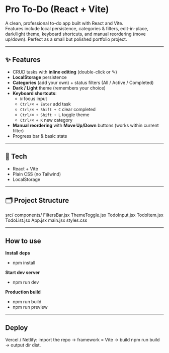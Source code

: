 # Pro To-Do (React + Vite)

A clean, professional to-do app built with React and Vite.  
Features include local persistence, categories & filters, edit-in-place, dark/light theme, keyboard shortcuts, and manual reordering (move up/down). Perfect as a small but polished portfolio project.

---

## ✨ Features
- CRUD tasks with **inline editing** (double-click or ✎)
- **LocalStorage** persistence
- **Categories** (add your own) + status filters (All / Active / Completed)
- **Dark / Light** theme (remembers your choice)
- **Keyboard shortcuts**:
  - `N` focus input
  - `Ctrl/⌘ + Enter` add task
  - `Ctrl/⌘ + Shift + C` clear completed
  - `Ctrl/⌘ + Shift + L` toggle theme
  - `Ctrl/⌘ + K` new category
- **Manual reordering** with **Move Up/Down** buttons (works within current filter)
- Progress bar & basic stats

---

## 🧰 Tech
- React + Vite
- Plain CSS (no Tailwind)
- LocalStorage

---

## 🗂️ Project Structure
src/
components/
FiltersBar.jsx
ThemeToggle.jsx
TodoInput.jsx
TodoItem.jsx
TodoList.jsx
App.jsx
main.jsx
styles.css

---

## How to use

**Install deps**
- npm install

**Start dev server**
- npm run dev

**Production build**
- npm run build
- npm run preview

--- 

## Deploy

Vercel / Netlify: import the repo → framework = Vite → build npm run build → output dir dist.

